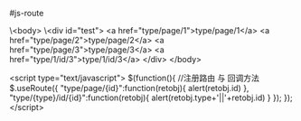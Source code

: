 #js-route

\\<body\>
    \\<div id="test"\>
		\<a href="type/page/1"\>type/page/1\</a\>
		\<a href="type/page/2"\>type/page/2\</a\>
		\<a href="type/page/3"\>type/page/3\</a\>
		\<a href="type/1/id/3"\>type/1/id/3\</a\>
	\</div>
 \</body>

 \<script type="text/javascript"\>
	$(function(){
		//注册路由 与 回调方法
		$.useRoute({
			"type/page/{id}":function(retobj){
				alert(retobj.id)
			},
			"type/{type}/id/{id}":function(retobj){
				alert(retobj.type+'||'+retobj.id)
			}
		});
	});
 \</script\>

